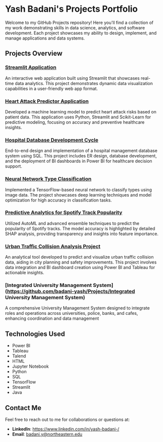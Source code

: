 # Yash Badani's Projects Portfolio

Welcome to my GitHub Projects repository! Here you'll find a collection of my work demonstrating skills in data science, analytics, and software development. Each project showcases my ability to design, implement, and manage applications and data systems.

## Projects Overview

### [Streamlit Application](https://github.com/badani-yash/Projects/Streamlit_Application)
An interactive web application built using Streamlit that showcases real-time data analytics. This project demonstrates dynamic data visualization capabilities in a user-friendly web app format.

### [Heart Attack Predictor Application](https://github.com/badani-yash/Projects/Heart_Attack_Predictor_Application)
Developed a machine learning model to predict heart attack risks based on patient data. This application uses Python, Streamlit and Scikit-Learn for predictive modeling, focusing on accuracy and preventive healthcare insights.

### [Hospital Database Development Cycle](https://github.com/badani-yash/Projects/Hospital_Database_Development_Cycle)
End-to-end design and implementation of a hospital management database system using SQL. This project includes ER design, database development, and the deployment of BI dashboards in Power BI for healthcare decision support.

### [Neural Network Type Classification](https://github.com/badani-yash/Projects/Neural_Network_Type_Classification)
Implemented a TensorFlow-based neural network to classify types using image data. The project showcases deep learning techniques and model optimization for high accuracy in classification tasks.

### [Predictive Analytics for Spotify Track Popularity](https://github.com/badani-yash/Projects/Predictive_Analytics_for_Spotify_Track_Popularity)
Utilized AutoML and advanced ensemble techniques to predict the popularity of Spotify tracks. The model accuracy is highlighted by detailed SHAP analysis, providing transparency and insights into feature importance.

### [Urban Traffic Collision Analysis Project](https://github.com/badani-yash/Projects/Urban_Traffic_Collision_Analysis_Project)
An analytical tool developed to predict and visualize urban traffic collision data, aiding in city planning and safety improvements. This project involves data integration and BI dashboard creation using Power BI and Tableau for actionable insights.

### [Integrated University Management System](https://github.com/badani-yash/Projects/Integrated University Management System)
A comprehensive University Management System designed to integrate roles and operations across universities, police, banks, and cafes, enhancing coordination and data management

## Technologies Used

- Power BI
- Tableau
- Talend
- HTML
- Jupyter Notebook
- Python
- SQL
- TensorFlow
- Streamlit
- Java

## Contact Me

Feel free to reach out to me for collaborations or questions at:
- **LinkedIn**: https://www.linkedin.com/in/yash-badani-/
- **Email**: badani.y@northeastern.edu


